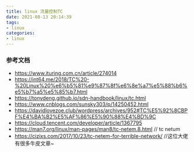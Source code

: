 ```yaml
---
title: linux 流量控制TC
date: 2021-08-13 20:14:39
tags:
- linux
categories:
- linux
---
```


### 参考文档

- https://www.ituring.com.cn/article/274014
- https://int64.me/2018/TC%20-%20Linux%20%e6%b5%81%e9%87%8f%e6%8e%a7%e5%88%b6%e5%b7%a5%e5%85%b7.html
- https://tonydeng.github.io/sdn-handbook/linux/tc.html
- https://www.cnblogs.com/sunsky303/p/14250452.html
- https://davidlovezoe.club/wordpress/archives/952#TC%E5%92%8CBPF%E4%BA%B2%E5%AF%86%E5%90%88%E4%BD%9C
- https://cloud.tencent.com/developer/article/1367795
- https://man7.org/linux/man-pages/man8/tc-netem.8.html // tc netum
- https://cizixs.com/2017/10/23/tc-netem-for-terrible-network/  //这位大佬有很多牛皮文章~

